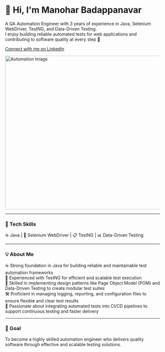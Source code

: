 # 👋 Hi, I'm Manohar Badappanavar

A QA Automation Engineer with 3 years of experience in Java, Selenium WebDriver, TestNG, and Data-Driven Testing.  
I enjoy building reliable automated tests for web applications and contributing to software quality at every step 🚀

[Connect with me on LinkedIn](https://www.linkedin.com/in/bmmanohar/)

<img width="750" height="500" alt="Automation Image" src="https://github.com/user-attachments/assets/d7537c57-ee63-43d9-bd10-482d49ab8ab1" />

---

### 🧰 Tech Skills  
☕ Java | 🧪 Selenium WebDriver | 📋 TestNG | 📊 Data-Driven Testing  

---

### 💡 About Me  
☕ Strong foundation in Java for building reliable and maintainable test automation frameworks  
🧪 Experienced with TestNG for efficient and scalable test execution  
📐 Skilled in implementing design patterns like Page Object Model (POM) and Data-Driven Testing to create modular test suites  
🛠️ Proficient in managing logging, reporting, and configuration files to ensure flexible and clear test results  
🚀 Passionate about integrating automated tests into CI/CD pipelines to support continuous testing and faster delivery  

---

### 🎯 Goal  
To become a highly skilled automation engineer who delivers quality software through effective and scalable testing solutions.
